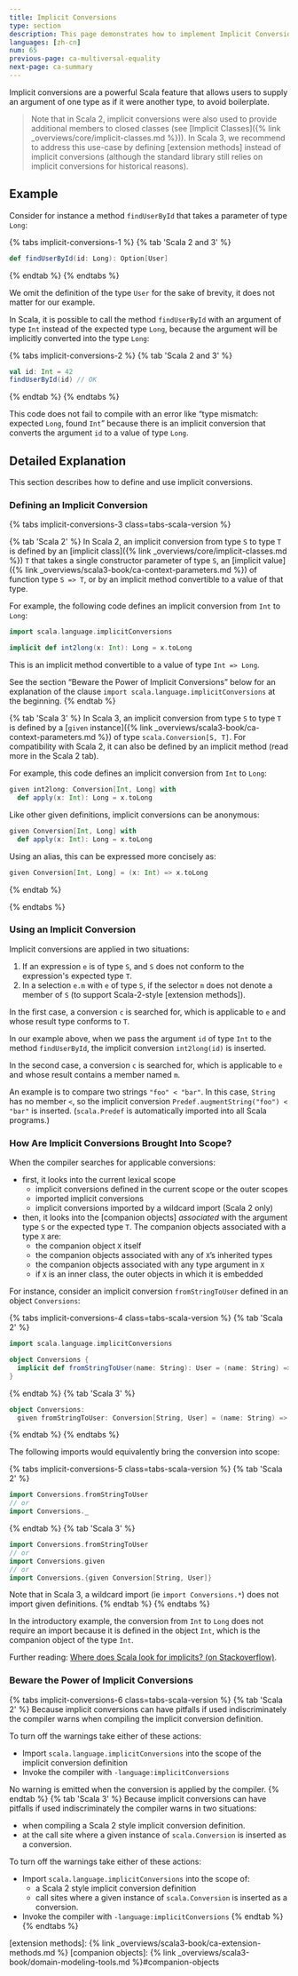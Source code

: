 ```yaml
---
title: Implicit Conversions
type: section
description: This page demonstrates how to implement Implicit Conversions in Scala.
languages: [zh-cn]
num: 65
previous-page: ca-multiversal-equality
next-page: ca-summary
---
```


Implicit conversions are a powerful Scala feature that allows users to supply an argument
of one type as if it were another type, to avoid boilerplate.

> Note that in Scala 2, implicit conversions were also used to provide additional members
> to closed classes (see [Implicit Classes]({% link _overviews/core/implicit-classes.md %})).
> In Scala 3, we recommend to address this use-case by defining [extension methods] instead
> of implicit conversions (although the standard library still relies on implicit conversions
> for historical reasons).

## Example

Consider for instance a method `findUserById` that takes a parameter of type `Long`:

{% tabs implicit-conversions-1 %}
{% tab 'Scala 2 and 3' %}
~~~ scala
def findUserById(id: Long): Option[User]
~~~
{% endtab %}
{% endtabs %}

We omit the definition of the type `User` for the sake of brevity, it does not matter for
our example.

In Scala, it is possible to call the method `findUserById` with an argument of type `Int`
instead of the expected type `Long`, because the argument will be implicitly converted
into the type `Long`:

{% tabs implicit-conversions-2 %}
{% tab 'Scala 2 and 3' %}
~~~ scala
val id: Int = 42
findUserById(id) // OK
~~~
{% endtab %}
{% endtabs %}

This code does not fail to compile with an error like “type mismatch: expected `Long`,
found `Int`” because there is an implicit conversion that converts the argument `id`
to a value of type `Long`.

## Detailed Explanation

This section describes how to define and use implicit conversions.

### Defining an Implicit Conversion

{% tabs implicit-conversions-3 class=tabs-scala-version %}

{% tab 'Scala 2' %}
In Scala 2, an implicit conversion from type `S` to type `T` is defined by an
[implicit class]({% link _overviews/core/implicit-classes.md %}) `T` that takes
a single constructor parameter of type `S`, an
[implicit value]({% link _overviews/scala3-book/ca-context-parameters.md %}) of
function type `S => T`, or by an implicit method convertible to a value of that type.

For example, the following code defines an implicit conversion from `Int` to `Long`:

~~~ scala
import scala.language.implicitConversions

implicit def int2long(x: Int): Long = x.toLong
~~~

This is an implicit method convertible to a value of type `Int => Long`.

See the section “Beware the Power of Implicit Conversions” below for an
explanation of the clause `import scala.language.implicitConversions`
at the beginning.
{% endtab %}

{% tab 'Scala 3' %}
In Scala 3, an implicit conversion from type `S` to type `T` is defined by a
[`given` instance]({% link _overviews/scala3-book/ca-context-parameters.md %})
of type `scala.Conversion[S, T]`. For compatibility with Scala 2, it can also
be defined by an implicit method (read more in the Scala 2 tab).

For example, this code defines an implicit conversion from `Int` to `Long`:

```scala
given int2long: Conversion[Int, Long] with
  def apply(x: Int): Long = x.toLong
```

Like other given definitions, implicit conversions can be anonymous:

~~~ scala
given Conversion[Int, Long] with
  def apply(x: Int): Long = x.toLong
~~~

Using an alias, this can be expressed more concisely as:

```scala
given Conversion[Int, Long] = (x: Int) => x.toLong
```
{% endtab %}

{% endtabs %}

### Using an Implicit Conversion

Implicit conversions are applied in two situations:

1. If an expression `e` is of type `S`, and `S` does not conform to the expression's expected type `T`.
2. In a selection `e.m` with `e` of type `S`, if the selector `m` does not denote a member of `S`
   (to support Scala-2-style [extension methods]).

In the first case, a conversion `c` is searched for, which is applicable to `e` and whose result type conforms to `T`.

In our example above, when we pass the argument `id` of type `Int` to the method `findUserById`,
the implicit conversion `int2long(id)` is inserted.

In the second case, a conversion `c` is searched for, which is applicable to `e` and whose result contains a member named `m`.

An example is to compare two strings `"foo" < "bar"`. In this case, `String` has no member `<`, so the implicit conversion `Predef.augmentString("foo") < "bar"` is inserted. (`scala.Predef` is automatically imported into all Scala programs.)

### How Are Implicit Conversions Brought Into Scope?

When the compiler searches for applicable conversions:

- first, it looks into the current lexical scope
  - implicit conversions defined in the current scope or the outer scopes
  - imported implicit conversions
  - implicit conversions imported by a wildcard import (Scala 2 only)
- then, it looks into the [companion objects] _associated_ with the argument
  type `S` or the expected type `T`. The companion objects associated with
  a type `X` are:
  - the companion object `X` itself
  - the companion objects associated with any of `X`’s inherited types
  - the companion objects associated with any type argument in `X`
  - if `X` is an inner class, the outer objects in which it is embedded

For instance, consider an implicit conversion `fromStringToUser` defined in an
object `Conversions`:

{% tabs implicit-conversions-4 class=tabs-scala-version %}
{% tab 'Scala 2' %}
~~~ scala
import scala.language.implicitConversions

object Conversions {
  implicit def fromStringToUser(name: String): User = (name: String) => User(name)
}
~~~
{% endtab %}
{% tab 'Scala 3' %}
~~~ scala
object Conversions:
  given fromStringToUser: Conversion[String, User] = (name: String) => User(name)
~~~
{% endtab %}
{% endtabs %}

The following imports would equivalently bring the conversion into scope:

{% tabs implicit-conversions-5 class=tabs-scala-version %}
{% tab 'Scala 2' %}
~~~ scala
import Conversions.fromStringToUser
// or
import Conversions._
~~~
{% endtab %}
{% tab 'Scala 3' %}
~~~ scala
import Conversions.fromStringToUser
// or
import Conversions.given
// or
import Conversions.{given Conversion[String, User]}
~~~

Note that in Scala 3, a wildcard import (ie `import Conversions.*`) does not import given
definitions.
{% endtab %}
{% endtabs %}

In the introductory example, the conversion from `Int` to `Long` does not require an import
because it is defined in the object `Int`, which is the companion object of the type `Int`.

Further reading:
[Where does Scala look for implicits? (on Stackoverflow)](https://stackoverflow.com/a/5598107).

### Beware the Power of Implicit Conversions

{% tabs implicit-conversions-6 class=tabs-scala-version %}
{% tab 'Scala 2' %}
Because implicit conversions can have pitfalls if used indiscriminately the compiler warns when compiling the implicit conversion definition.

To turn off the warnings take either of these actions:

* Import `scala.language.implicitConversions` into the scope of the implicit conversion definition
* Invoke the compiler with `-language:implicitConversions`

No warning is emitted when the conversion is applied by the compiler.
{% endtab %}
{% tab 'Scala 3' %}
Because implicit conversions can have pitfalls if used indiscriminately the compiler warns in two situations:
- when compiling a Scala 2 style implicit conversion definition.
- at the call site where a given instance of `scala.Conversion` is inserted as a conversion.

To turn off the warnings take either of these actions:

- Import `scala.language.implicitConversions` into the scope of:
  - a Scala 2 style implicit conversion definition
  - call sites where a given instance of `scala.Conversion` is inserted as a conversion.
- Invoke the compiler with `-language:implicitConversions`
{% endtab %}
{% endtabs %}

[extension methods]: {% link _overviews/scala3-book/ca-extension-methods.md %}
[companion objects]: {% link _overviews/scala3-book/domain-modeling-tools.md %}#companion-objects

